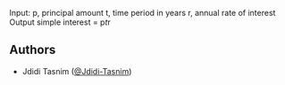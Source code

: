 Input:
   p, principal amount
   t, time period in years
   r, annual rate of interest
Output
   simple interest = p*t*r
## Authors
- Jdidi Tasnim ([@Jdidi-Tasnim](https://github.com/Jdidi-Tasnim))
